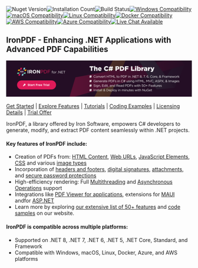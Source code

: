 ![Nuget Version](https://img.shields.io/nuget/v/IronPdf?color=informational&label=latest)![Installation Count](https://img.shields.io/nuget/dt/IronPdf?color=informational&label=installs&logo=nuget)![Build Status](https://img.shields.io/badge/build-%20%E2%9C%93%203158%20tests%20passed%20(0%20failed)%20-107C10?logo=visualstudio)[![Windows Compatibility](https://img.shields.io/badge/%E2%80%8E%20-%20%E2%9C%93-107C10?logo=windows)](https://ironpdf.com/docs/questions/installation/?utm_source=nuget&utm_medium=organic&utm_campaign=readme&utm_content=topshield)[![macOS Compatibility](https://img.shields.io/badge/%E2%80%8E%20-%20%E2%9C%93-107C10?logo=apple)](https://ironpdf.com/docs/questions/macos/?utm_source=nuget&utm_medium=organic&utm_campaign=readme&utm_content=topshield)[![Linux Compatibility](https://img.shields.io/badge/%E2%80%8E%20-%20%E2%9C%93-107C10?logo=linux&logoColor=white)](https://ironpdf.com/docs/questions/linux/?utm_source=nuget&utm_medium=organic&utm_campaign=readme&utm_content=topshield)[![Docker Compatibility](https://img.shields.io/badge/%E2%80%8E%20-%20%E2%9C%93-107C10?logo=docker&logoColor=white)](https://ironpdf.com/docs/questions/docker-linux/?utm_source=nuget&utm_medium=organic&utm_campaign=readme&utm_content=topshield)[![AWS Compatibility](https://img.shields.io/badge/%E2%80%8E%20-%20%E2%9C%93-107C10?logo=amazonaws)](https://ironpdf.com/docs/questions/creating-pdfs-csharp-amazon-aws-lambda/?utm_source=nuget&utm_medium=organic&utm_campaign=readme&utm_content=topshield)[![Azure Compatibility](https://img.shields.io/badge/%E2%80%8E%20-%20%E2%9C%93-107C10?logo=microsoftazure)](https://ironpdf.com/docs/questions/azure/?utm_source=nuget&utm_medium=organic&utm_campaign=readme&utm_content=topshield)[![Live Chat Available](https://img.shields.io/badge/Live%20Chat:-24/5-purple?logo=googlechat&logoColor=white)](https://ironpdf.com/?utm_source=nuget&utm_medium=organic&utm_campaign=readme&utm_content=topshield#helpscout-support)

## IronPDF - Enhancing .NET Applications with Advanced PDF Capabilities

[![IronPDF NuGet Trial Banner Image](https://raw.githubusercontent.com/iron-software/iron-nuget-assets/main/IronPDF-readme/nuget-trial-banner-large.png)](https://ironpdf.com/?utm_source=nuget&utm_medium=organic&utm_campaign=readme&utm_content=topbanner#trial-license)

[Get Started](https://ironpdf.com/docs/?utm_source=nuget&utm_medium=organic&utm_campaign=readme&utm_content=navigation) | [Explore Features](https://ironpdf.com/features/?utm_source=nuget&utm_medium=organic&utm_campaign=readme&utm_content=navigation) | [Tutorials](https://ironpdf.com/how-to/html-file-to-pdf/?utm_source=nuget&utm_medium=organic&utm_campaign=readme&utm_content=navigation) | [Coding Examples](https://ironpdf.com/examples/using-html-to-create-a-pdf/?utm_source=nuget&utm_medium=organic&utm_campaign=readme&utm_content=navigation) | [Licensing Details](https://ironpdf.com/licensing/?utm_source=nuget&utm_medium=organic&utm_campaign=readme&utm_content=navigation) | [Trial Offer](https://ironpdf.com/docs/?utm_source=nuget&utm_medium=organic&utm_campaign=readme&utm_content=navigation#trial-license)

IronPDF, a library offered by Iron Software, empowers C# developers to generate, modify, and extract PDF content seamlessly within .NET projects.

#### Key features of IronPDF include:

  * Creation of PDFs from: [HTML Content](https://ironpdf.com/examples/using-html-to-create-a-pdf/?utm_source=nuget&utm_medium=organic&utm_campaign=readme&utm_content=featureslist), [Web URLs](https://ironpdf.com/examples/converting-a-url-to-a-pdf/?utm_source=nuget&utm_medium=organic&utm_campaign=readme&utm_content=featureslist), [JavaScript Elements](https://ironpdf.com/examples/javascript-html-to-pdf/?utm_source=nuget&utm_medium=organic&utm_campaign=readme&utm_content=featureslist), [CSS](https://ironpdf.com/docs/questions/base-urls/?utm_source=nuget&utm_medium=organic&utm_campaign=readme&utm_content=featureslist) and various [image types](https://ironpdf.com/examples/image-to-pdf/?utm_source=nuget&utm_medium=organic&utm_campaign=readme&utm_content=featureslist)
  * Incorporation of [headers and footers](https://ironpdf.com/examples/headers-and-footers/?utm_source=nuget&utm_medium=organic&utm_campaign=readme&utm_content=featureslist), [digital signatures](https://ironpdf.com/examples/digitally-sign-a-pdf/?utm_source=nuget&utm_medium=organic&utm_campaign=readme&utm_content=featureslist), [attachments](https://ironpdf.com/examples/csharp-add-attachment-to-pdf/?utm_source=nuget&utm_medium=organic&utm_campaign=readme&utm_content=featureslist), and [secure password protections](https://ironpdf.com/examples/security-and-metadata/?utm_source=nuget&utm_medium=organic&utm_campaign=readme&utm_content=featureslist)
  * High-efficiency rendering: Full [Multithreading](https://ironpdf.com/examples/threading/?utm_source=nuget&utm_medium=organic&utm_campaign=readme&utm_content=featureslist) and [Asynchronous Operations](https://ironpdf.com/examples/async/?utm_source=nuget&utm_medium=organic&utm_campaign=readme&utm_content=featureslist) support
  * Integrations like [PDF Viewer for applications](https://ironpdf.com/tutorials/pdf-viewing/), extensions for [MAUI](https://ironpdf.com/how-to/net-maui-create-pdf-tutorial) andfor [ASP.NET](https://ironpdf.com/how-to/razor-to-pdf-blazor-server/)
  * Learn more by exploring [our extensive list of 50+ features](https://ironpdf.com/features/?utm_source=nuget&utm_medium=organic&utm_campaign=readme&utm_content=featureslist) and [code samples](https://ironpdf.com/examples/using-html-to-create-a-pdf/?utm_source=nuget&utm_medium=organic&utm_campaign=readme&utm_content=featureslist) on our website.

#### IronPDF is compatible across multiple platforms:

  * Supported on .NET 8, .NET 7, .NET 6, .NET 5, .NET Core, Standard, and Framework
  * Compatible with Windows, macOS, Linux, Docker, Azure, and AWS platforms